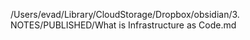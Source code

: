 /Users/evad/Library/CloudStorage/Dropbox/obsidian/3. NOTES/PUBLISHED/What is Infrastructure as Code.md
